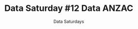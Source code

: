 ---
layout: post
title: "Data Saturday #12 Data ANZAC"
subtitle: "Data Saturdays"
tags: [test]
comments: false
data: datasaturday0016
---
